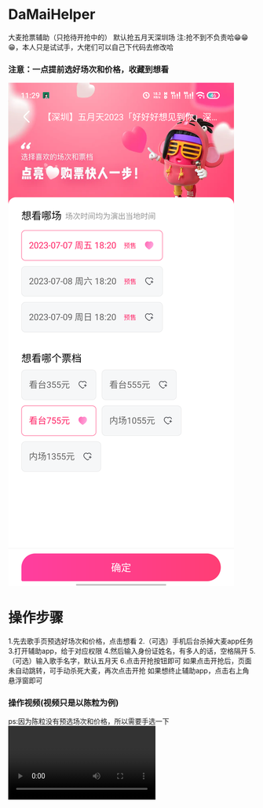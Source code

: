 # DaMaiHelper
大麦抢票辅助（只抢待开抢中的）
默认抢五月天深圳场
注:抢不到不负责哈😁😁😁，本人只是试试手，大佬们可以自己下代码去修改哈

### 注意：一点提前选好场次和价格，收藏到想看
![想看](xkan.png)

# 操作步骤
1.先去歌手页预选好场次和价格，点击想看
2.（可选）手机后台杀掉大麦app任务
3.打开辅助app，给于对应权限
4.然后输入身份证姓名，有多人的话，空格隔开
5.（可选）输入歌手名字，默认五月天
6.点击开抢按钮即可
如果点击开抢后，页面未自动跳转，可手动杀死大麦，再次点击开抢
如果想终止辅助app，点击右上角悬浮窗即可

### 操作视频(视频只是以陈粒为例)
ps:因为陈粒没有预选场次和价格，所以需要手选一下
![操作流程](操作视频.mp4)



